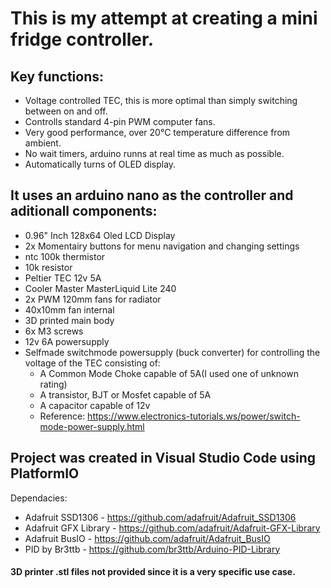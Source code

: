 # This is my attempt at creating a mini fridge controller.

## Key functions:
- Voltage controlled TEC, this is more optimal than simply switching between on and off.
- Controlls standard 4-pin PWM computer fans.
- Very good performance, over 20°C temperature difference from ambient.
- No wait timers, arduino runns at real time as much as possible.
- Automatically turns of OLED display.

## It uses an arduino nano as the controller and aditionall components:  
- 0.96" Inch 128x64 Oled LCD Display  
- 2x Momentairy buttons for menu navigation and changing settings  
- ntc 100k thermistor
- 10k resistor
- Peltier TEC 12v 5A  
- Cooler Master MasterLiquid Lite 240  
- 2x PWM 120mm fans for radiator  
- 40x10mm fan internal  
- 3D printed main body  
- 6x M3 screws  
- 12v 6A powersupply  
- Selfmade switchmode powersupply (buck converter) for controlling the voltage of the TEC consisting of:  
  - A Common Mode Choke capable of 5A(I used one of unknown rating)  
  - A transistor, BJT or Mosfet capable of  5A
  - A capacitor capable of 12v
  - Reference: https://www.electronics-tutorials.ws/power/switch-mode-power-supply.html
  
## Project was created in Visual Studio Code using PlatformIO
  Dependacies:  
  - Adafruit SSD1306 - https://github.com/adafruit/Adafruit_SSD1306
  - Adafruit GFX Library - https://github.com/adafruit/Adafruit-GFX-Library
  - Adafruit BusIO - https://github.com/adafruit/Adafruit_BusIO
  - PID by Br3ttb - https://github.com/br3ttb/Arduino-PID-Library
  
#### 3D printer .stl files not provided since it is a very specific use case.
